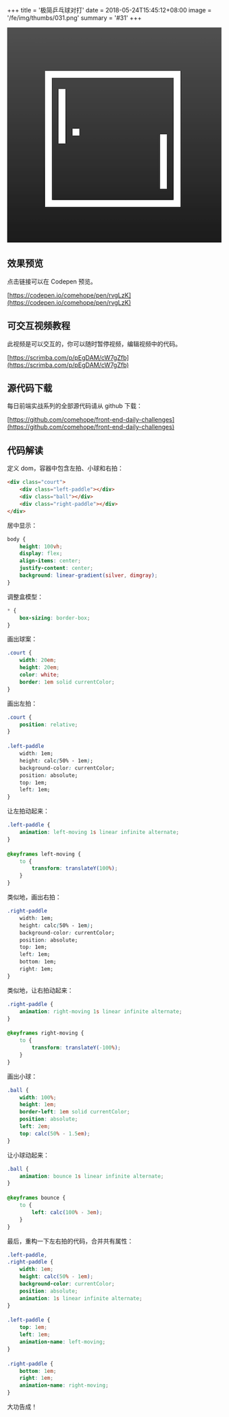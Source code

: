 +++
title = '极简乒乓球对打'
date = 2018-05-24T15:45:12+08:00
image = '/fe/img/thumbs/031.png'
summary = '#31'
+++

![](./work.png)

## 效果预览

点击链接可以在 Codepen 预览。

[https://codepen.io/comehope/pen/rvgLzK](https://codepen.io/comehope/pen/rvgLzK)

## 可交互视频教程

此视频是可以交互的，你可以随时暂停视频，编辑视频中的代码。

[https://scrimba.com/p/pEgDAM/cW7gZfb](https://scrimba.com/p/pEgDAM/cW7gZfb)

## 源代码下载

每日前端实战系列的全部源代码请从 github 下载：

[https://github.com/comehope/front-end-daily-challenges](https://github.com/comehope/front-end-daily-challenges)

## 代码解读

定义 dom，容器中包含左拍、小球和右拍：
```html
<div class="court">
	<div class="left-paddle"></div>
	<div class="ball"></div>
	<div class="right-paddle"></div>
</div>
```

居中显示：
```css
body {
	height: 100vh;
	display: flex;
	align-items: center;
	justify-content: center;
	background: linear-gradient(silver, dimgray);
}
```

调整盒模型：
```css
* {
	box-sizing: border-box;
}
```

画出球案：
```css
.court {
	width: 20em;
	height: 20em;
	color: white;
	border: 1em solid currentColor;
}
```

画出左拍：
```css
.court {
	position: relative;
}

.left-paddle
	width: 1em;
	height: calc(50% - 1em);
	background-color: currentColor;
	position: absolute;
	top: 1em;
	left: 1em;
}
```

让左拍动起来：
```css
.left-paddle {
	animation: left-moving 1s linear infinite alternate;
}

@keyframes left-moving {
	to {
		transform: translateY(100%);
	}
}
```

类似地，画出右拍：
```css
.right-paddle
	width: 1em;
	height: calc(50% - 1em);
	background-color: currentColor;
	position: absolute;
	top: 1em;
	left: 1em;
	bottom: 1em;
	right: 1em;
}
```

类似地，让右拍动起来：
```css
.right-paddle {
	animation: right-moving 1s linear infinite alternate;
}

@keyframes right-moving {
	to {
		transform: translateY(-100%);
	}
}
```

画出小球：
```css
.ball {
	width: 100%;
	height: 1em;
	border-left: 1em solid currentColor;
	position: absolute;
	left: 2em;
	top: calc(50% - 1.5em);
}
```

让小球动起来：
```css
.ball {
	animation: bounce 1s linear infinite alternate;
}

@keyframes bounce {
	to {
		left: calc(100% - 3em);
	}
}
```

最后，重构一下左右拍的代码，合并共有属性：
```css
.left-paddle,
.right-paddle {
	width: 1em;
	height: calc(50% - 1em);
	background-color: currentColor;
	position: absolute;
	animation: 1s linear infinite alternate;
}

.left-paddle {
	top: 1em;
	left: 1em;
	animation-name: left-moving;
}

.right-paddle {
	bottom: 1em;
	right: 1em;
	animation-name: right-moving;
}
```

大功告成！

